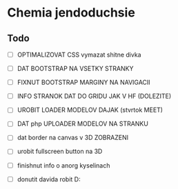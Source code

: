 # Chemia jendoduchsie

## Todo
- [ ] OPTIMALIZOVAT CSS vymazat shitne divka
- [ ] DAT BOOTSTRAP NA VSETKY STRANKY
- [ ] FIXNUT BOOTSTRAP MARGINY NA NAVIGACII
- [ ] INFO STRANOK DAT DO GRIDU JAK V HF (DOLEZITE)
- [ ] UROBIT LOADER MODELOV DAJAK (stvrtok MEET)
- [ ] DAT php UPLOADER MODELOV NA STRANKU 
- [ ] dat border na canvas v 3D ZOBRAZENI
- [ ] urobit fullscreen button na 3D
- [ ] finishnut info o anorg kyselinach








- [ ] donutit davida robit D: